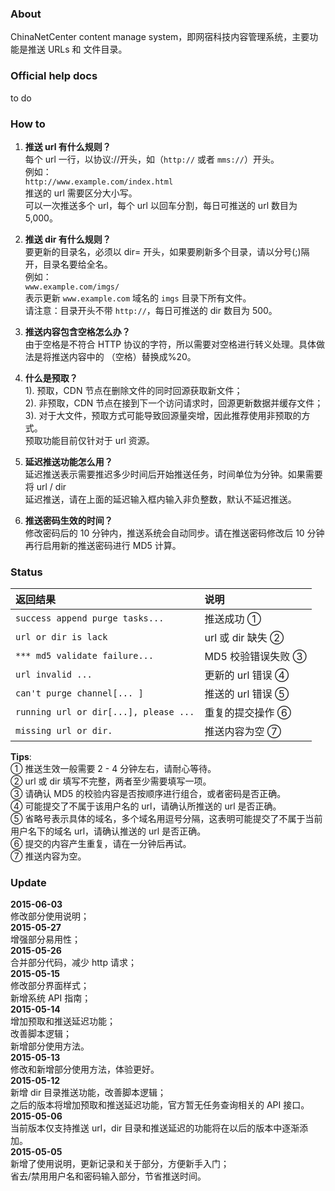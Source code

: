 ### About

ChinaNetCenter content manage system，即网宿科技内容管理系统，主要功能是推送 URLs 和 文件目录。

### Official help docs
to do

### How to

1. **推送 url 有什么规则？**<br>
每个 url 一行，以协议://开头，如（`http://` 或者 `mms://`）开头。 <br>
例如： <br>
`http://www.example.com/index.html`<br>
推送的 url 需要区分大小写。<br>
可以一次推送多个 url，每个 url 以回车分割，每日可推送的 url 数目为 5,000。

2. **推送 dir 有什么规则？**<br>
要更新的目录名，必须以 dir= 开头，如果要刷新多个目录，请以分号(;)隔开，目录名要给全名。 <br>
例如： <br>
`www.example.com/imgs/`<br>
表示更新 `www.example.com` 域名的 `imgs` 目录下所有文件。 <br>
请注意：目录开头不带 `http://`，每日可推送的 dir 数目为 500。

3. **推送内容包含空格怎么办？**<br>
由于空格是不符合 HTTP 协议的字符，所以需要对空格进行转义处理。具体做法是将推送内容中的 （空格）替换成%20。

4. **什么是预取？**<br>
1). 预取，CDN 节点在删除文件的同时回源获取新文件；<br>
2). 非预取，CDN 节点在接到下一个访问请求时，回源更新数据并缓存文件；<br>
3). 对于大文件，预取方式可能导致回源量突增，因此推荐使用非预取的方式。<br>
预取功能目前仅针对于 url 资源。

5. **延迟推送功能怎么用？**<br>
延迟推送表示需要推迟多少时间后开始推送任务，时间单位为分钟。如果需要将 url / dir<br> 延迟推送，请在上面的延迟输入框内输入非负整数，默认不延迟推送。

6. **推送密码生效的时间？**<br>
修改密码后的 10 分钟内，推送系统会自动同步。请在推送密码修改后 10 分钟再行启用新的推送密码进行 MD5 计算。

### Status

| 返回结果 | 说明 |
| :---------------- | :---------- |
| `success append purge tasks...` | 推送成功 ① |
| `url or dir is lack` | url 或 dir 缺失 ② |
| `*** md5 validate failure...` | MD5 校验错误失败 ③ |
| `url invalid ...` | 更新的 url 错误 ④ |
| `can't purge channel[... ]` | 推送的 url 错误 ⑤ |
| `running url or dir[...], please ...` | 重复的提交操作 ⑥ |
| `missing url or dir.` | 推送内容为空 ⑦ |

**Tips**:<br>
① 推送生效一般需要 2 - 4 分钟左右，请耐心等待。<br>
② url 或 dir 填写不完整，两者至少需要填写一项。<br>
③ 请确认 MD5 的校验内容是否按顺序进行组合，或者密码是否正确。<br>
④ 可能提交了不属于该用户名的 url，请确认所推送的 url 是否正确。<br>
⑤ 省略号表示具体的域名，多个域名用逗号分隔，这表明可能提交了不属于当前用户名下的域名 url，请确认推送的 url 是否正确。<br>
⑥ 提交的内容产生重复，请在一分钟后再试。<br>
⑦ 推送内容为空。

### Update

**2015-06-03**<br>
修改部分使用说明；<br>
**2015-05-27**<br>
增强部分易用性；<br>
**2015-05-26**<br>
合并部分代码，减少 http 请求；<br>
**2015-05-15**<br>
修改部分界面样式；<br>
新增系统 API 指南；<br>
**2015-05-14**<br>
增加预取和推送延迟功能；<br>
改善脚本逻辑；<br>
新增部分使用方法。<br>
**2015-05-13**<br>
修改和新增部分使用方法，体验更好。<br>
**2015-05-12**<br>
新增 dir 目录推送功能，改善脚本逻辑；<br>
之后的版本将增加预取和推送延迟功能，官方暂无任务查询相关的 API 接口。<br>
**2015-05-06**<br>
当前版本仅支持推送 url，dir 目录和推送延迟的功能将在以后的版本中逐渐添加。<br>
**2015-05-05**<br>
新增了使用说明，更新记录和关于部分，方便新手入门；<br>
省去/禁用用户名和密码输入部分，节省推送时间。
